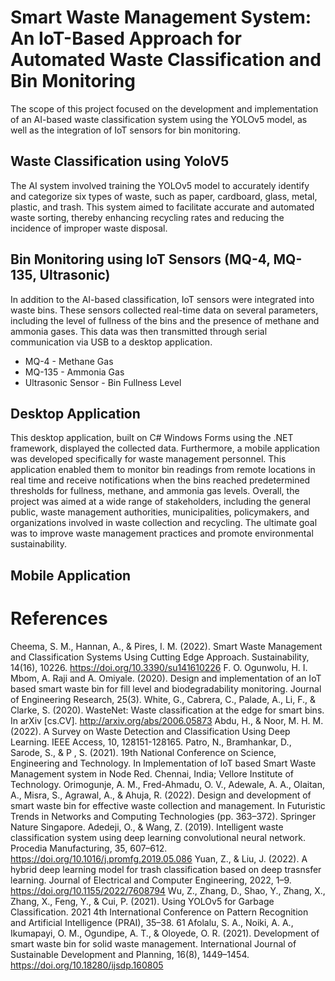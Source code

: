 # Smart Waste Management System: An IoT-Based Approach for Automated Waste Classification and Bin Monitoring

The scope of this project focused on the development and implementation of an AI-based 
waste classification system using the YOLOv5 model, as well as the integration of IoT 
sensors for bin monitoring. 

## Waste Classification using YoloV5
The AI system involved training the YOLOv5 model to 
accurately identify and categorize six types of waste, such as paper, cardboard, glass, 
metal, plastic, and trash. This system aimed to facilitate accurate and automated waste 
sorting, thereby enhancing recycling rates and reducing the incidence of improper waste 
disposal.

## Bin Monitoring using IoT Sensors (MQ-4, MQ-135, Ultrasonic)
In addition to the AI-based classification, IoT sensors were integrated into waste 
bins. These sensors collected real-time data on several parameters, including the level of 
fullness of the bins and the presence of methane and ammonia gases. This data was then 
transmitted through serial communication via USB to a desktop application.
* MQ-4 - Methane Gas
* MQ-135 - Ammonia Gas
* Ultrasonic Sensor - Bin Fullness Level

## Desktop Application
This desktop application, built on C# Windows Forms using the .NET framework, displayed the 
collected data. Furthermore, a mobile application was developed specifically for waste 
management personnel. This application enabled them to monitor bin readings from 
remote locations in real time and receive notifications when the bins reached 
predetermined thresholds for fullness, methane, and ammonia gas levels. Overall, the 
project was aimed at a wide range of stakeholders, including the general public, waste 
management authorities, municipalities, policymakers, and organizations involved in 
waste collection and recycling. The ultimate goal was to improve waste management 
practices and promote environmental sustainability.

## Mobile Application

# References
Cheema, S. M., Hannan, A., & Pires, I. M. (2022). Smart Waste Management and 
Classification Systems Using Cutting Edge Approach. Sustainability, 14(16), 
10226. https://doi.org/10.3390/su141610226
F. O. Ogunwolu, H. I. Mbom, A. Raji and A. Omiyale. (2020). Design and implementation 
of an IoT based smart waste bin for fill level and biodegradability 
monitoring. Journal of Engineering Research, 25(3). 
White, G., Cabrera, C., Palade, A., Li, F., & Clarke, S. (2020). WasteNet: Waste 
classification at the edge for smart bins. In arXiv [cs.CV]. 
http://arxiv.org/abs/2006.05873
Abdu, H., & Noor, M. H. M. (2022). A Survey on Waste Detection and Classification 
Using Deep Learning. IEEE Access, 10, 128151-128165.
Patro, N., Bramhankar, D., Sarode, S., & P , S. (2021). 19th National Conference on 
Science, Engineering and Technology. In Implementation of IoT based Smart 
Waste Management system in Node Red. Chennai, India; Vellore Institute 
of Technology. 
Orimogunje, A. M., Fred-Ahmadu, O. V., Adewale, A. A., Olaitan, A., Misra, S., Agrawal, 
A., & Ahuja, R. (2022). Design and development of smart waste bin for effective 
waste collection and management. In Futuristic Trends in Networks and 
Computing Technologies (pp. 363–372). Springer Nature Singapore.
Adedeji, O., & Wang, Z. (2019). Intelligent waste classification system using deep 
learning convolutional neural network. Procedia Manufacturing, 35, 607–612. 
https://doi.org/10.1016/j.promfg.2019.05.086
Yuan, Z., & Liu, J. (2022). A hybrid deep learning model for trash classification based on 
deep trasnsfer learning. Journal of Electrical and Computer Engineering, 2022, 
1–9. https://doi.org/10.1155/2022/7608794
Wu, Z., Zhang, D., Shao, Y., Zhang, X., Zhang, X., Feng, Y., & Cui, P. (2021). Using 
YOLOv5 for Garbage Classification. 2021 4th International Conference on 
Pattern Recognition and Artificial Intelligence (PRAI), 35–38.
61
Afolalu, S. A., Noiki, A. A., Ikumapayi, O. M., Ogundipe, A. T., & Oloyede, O. R. (2021). 
Development of smart waste bin for solid waste management. International 
Journal of Sustainable Development and Planning, 16(8), 1449–1454. 
https://doi.org/10.18280/ijsdp.160805

